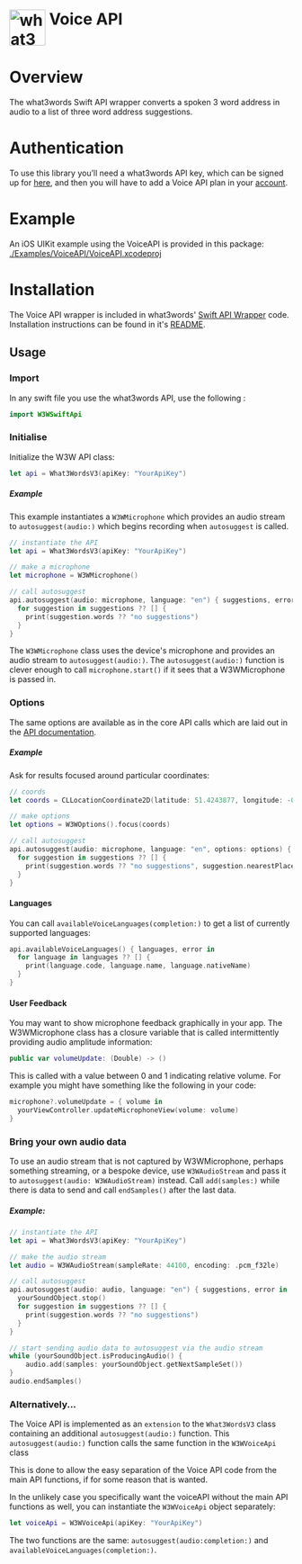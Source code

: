 # <img valign='top' src="https://what3words.com/assets/images/w3w_square_red.png" width="64" height="64" alt="what3words">&nbsp;Voice API


# Overview

The what3words Swift API wrapper converts a spoken 3 word address in audio to a list of three word address suggestions.

# Authentication

To use this library you’ll need a what3words API key, which can be signed up for [here](https://what3words.com/select-plan), and then you will have to add a Voice API plan in your [account](https://accounts.what3words.com/billing).

# Example

An iOS UIKit example using the VoiceAPI is provided in this package: [./Examples/VoiceAPI/VoiceAPI.xcodeproj](./Examples/VoiceAPI/VoiceAPI.xcodeproj)

# Installation

The Voice API wrapper is included in what3words' [Swift API Wrapper](https://github.com/what3words/w3w-swift-wrapper) code.  Installation instructions can be found in it's [README](README.md).

## Usage

### Import

In any swift file you use the what3words API, use the following :

```swift
import W3WSwiftApi
```

### Initialise

Initialize the W3W API class:

```swift
let api = What3WordsV3(apiKey: "YourApiKey")
```

##### Example
This example instantiates a `W3WMicrophone` which provides an audio stream to `autosuggest(audio:)` which begins recording when `autosuggest` is called.

```swift
// instantiate the API
let api = What3WordsV3(apiKey: "YourApiKey")

// make a microphone
let microphone = W3WMicrophone()

// call autosuggest
api.autosuggest(audio: microphone, language: "en") { suggestions, error in
  for suggestion in suggestions ?? [] {
    print(suggestion.words ?? "no suggestions")
  }
}
```


The `W3WMicrophone` class uses the device's microphone and provides an audio stream to `autosuggest(audio:)`.  The `autosuggest(audio:)` function is clever enough to call `microphone.start()` if it sees that a W3WMicrophone is passed in.

### Options

The same options are available as in the core API calls which are laid out in the [API documentation](https://developer.what3words.com/public-api/docs#autosuggest).

##### Example

Ask for results focused around particular coordinates:

```swift
// coords
let coords = CLLocationCoordinate2D(latitude: 51.4243877, longitude: -0.34745)

// make options
let options = W3WOptions().focus(coords)

// call autosuggest
api.autosuggest(audio: microphone, language: "en", options: options) { suggestions, error in
  for suggestion in suggestions ?? [] {
    print(suggestion.words ?? "no suggestions", suggestion.nearestPlace ?? "")
  }
}
```


#### Languages

You can call `availableVoiceLanguages(completion:)` to get a list of currently supported languages:

```Swift
api.availableVoiceLanguages() { languages, error in
  for language in languages ?? [] {
    print(language.code, language.name, language.nativeName)
  }
}

```

#### User Feedback

You may want to show microphone feedback graphically in your app. The W3WMicrophone class has a closure variable that is called intermittently providing audio amplitude information:

```Swift
public var volumeUpdate: (Double) -> ()
```

This is called with a value between 0 and 1 indicating relative volume.  For example you might have something like the following in your code:

```Swift
microphone?.volumeUpdate = { volume in 
  yourViewController.updateMicrophoneView(volume: volume)
}
```

### Bring your own audio data

To use an audio stream that is not captured by W3WMicrophone, perhaps something streaming, or a bespoke device, use `W3WAudioStream` and pass it to `autosuggest(audio: W3WAudioStream)` instead.  Call `add(samples:)` while there is data to send and call `endSamples()` after the last data.

##### Example:

```Swift
// instantiate the API
let api = What3WordsV3(apiKey: "YourApiKey")

// make the audio stream
let audio = W3WAudioStream(sampleRate: 44100, encoding: .pcm_f32le)

// call autosuggest
api.autosuggest(audio: audio, language: "en") { suggestions, error in
  yourSoundObject.stop()
  for suggestion in suggestions ?? [] {
    print(suggestion.words ?? "no suggestions")
  }
}

// start sending audio data to autosuggest via the audio stream
while (yourSoundObject.isProducingAudio() {
	audio.add(samples: yourSoundObject.getNextSampleSet())
}
audio.endSamples()

```

### Alternatively...

The Voice API is implemented as an `extension` to the `What3WordsV3` class containing an additional `autosuggest(audio:)` function. This `autosuggest(audio:)` function calls the same function in the `W3WVoiceApi` class

This is done to allow the easy separation of the Voice API code from the main API functions, if for some reason that is wanted.

In the unlikely case you specifically want the voiceAPI without the main API functions as well, you can instantiate the `W3WVoiceApi` object separately:

```swift
let voiceApi = W3WVoiceApi(apiKey: "YourApiKey")
```

The two functions are the same: `autosuggest(audio:completion:)` and `availableVoiceLanguages(completion:)`.


